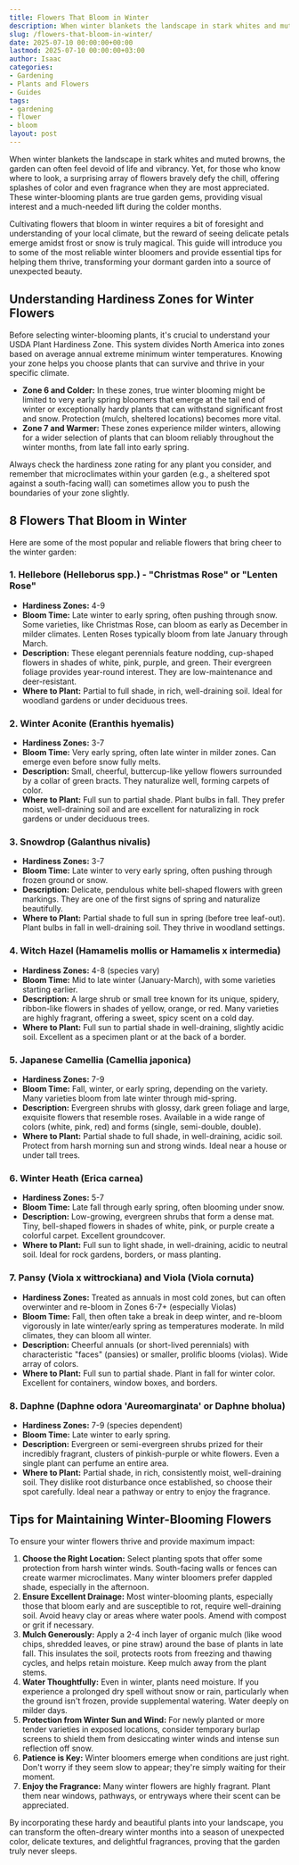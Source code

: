 ```yaml
---
title: Flowers That Bloom in Winter
description: When winter blankets the landscape in stark whites and muted browns, the garden can often feel devoid of life and vibrancy.
slug: /flowers-that-bloom-in-winter/
date: 2025-07-10 00:00:00+00:00
lastmod: 2025-07-10 00:00:00+03:00
author: Isaac
categories:
- Gardening
- Plants and Flowers
- Guides
tags:
- gardening
- flower
- bloom
layout: post
---
```

When winter blankets the landscape in stark whites and muted browns, the garden can often feel devoid of life and vibrancy. Yet, for those who know where to look, a surprising array of flowers bravely defy the chill, offering splashes of color and even fragrance when they are most appreciated. These winter-blooming plants are true garden gems, providing visual interest and a much-needed lift during the colder months.

Cultivating flowers that bloom in winter requires a bit of foresight and understanding of your local climate, but the reward of seeing delicate petals emerge amidst frost or snow is truly magical. This guide will introduce you to some of the most reliable winter bloomers and provide essential tips for helping them thrive, transforming your dormant garden into a source of unexpected beauty.

## Understanding Hardiness Zones for Winter Flowers

Before selecting winter-blooming plants, it's crucial to understand your USDA Plant Hardiness Zone. This system divides North America into zones based on average annual extreme minimum winter temperatures. Knowing your zone helps you choose plants that can survive and thrive in your specific climate.

* **Zone 6 and Colder:** In these zones, true winter blooming might be limited to very early spring bloomers that emerge at the tail end of winter or exceptionally hardy plants that can withstand significant frost and snow. Protection (mulch, sheltered locations) becomes more vital.
* **Zone 7 and Warmer:** These zones experience milder winters, allowing for a wider selection of plants that can bloom reliably throughout the winter months, from late fall into early spring.

Always check the hardiness zone rating for any plant you consider, and remember that microclimates within your garden (e.g., a sheltered spot against a south-facing wall) can sometimes allow you to push the boundaries of your zone slightly.

## 8 Flowers That Bloom in Winter

Here are some of the most popular and reliable flowers that bring cheer to the winter garden:

### 1. Hellebore (Helleborus spp.) - "Christmas Rose" or "Lenten Rose"

* **Hardiness Zones:** 4-9
* **Bloom Time:** Late winter to early spring, often pushing through snow. Some varieties, like Christmas Rose, can bloom as early as December in milder climates. Lenten Roses typically bloom from late January through March.
* **Description:** These elegant perennials feature nodding, cup-shaped flowers in shades of white, pink, purple, and green. Their evergreen foliage provides year-round interest. They are low-maintenance and deer-resistant.
* **Where to Plant:** Partial to full shade, in rich, well-draining soil. Ideal for woodland gardens or under deciduous trees.

### 2. Winter Aconite (Eranthis hyemalis)

* **Hardiness Zones:** 3-7
* **Bloom Time:** Very early spring, often late winter in milder zones. Can emerge even before snow fully melts.
* **Description:** Small, cheerful, buttercup-like yellow flowers surrounded by a collar of green bracts. They naturalize well, forming carpets of color.
* **Where to Plant:** Full sun to partial shade. Plant bulbs in fall. They prefer moist, well-draining soil and are excellent for naturalizing in rock gardens or under deciduous trees.

### 3. Snowdrop (Galanthus nivalis)

* **Hardiness Zones:** 3-7
* **Bloom Time:** Late winter to very early spring, often pushing through frozen ground or snow.
* **Description:** Delicate, pendulous white bell-shaped flowers with green markings. They are one of the first signs of spring and naturalize beautifully.
* **Where to Plant:** Partial shade to full sun in spring (before tree leaf-out). Plant bulbs in fall in well-draining soil. They thrive in woodland settings.

### 4. Witch Hazel (Hamamelis mollis or Hamamelis x intermedia)

* **Hardiness Zones:** 4-8 (species vary)
* **Bloom Time:** Mid to late winter (January-March), with some varieties starting earlier.
* **Description:** A large shrub or small tree known for its unique, spidery, ribbon-like flowers in shades of yellow, orange, or red. Many varieties are highly fragrant, offering a sweet, spicy scent on a cold day.
* **Where to Plant:** Full sun to partial shade in well-draining, slightly acidic soil. Excellent as a specimen plant or at the back of a border.

### 5. Japanese Camellia (Camellia japonica)

* **Hardiness Zones:** 7-9
* **Bloom Time:** Fall, winter, or early spring, depending on the variety. Many varieties bloom from late winter through mid-spring.
* **Description:** Evergreen shrubs with glossy, dark green foliage and large, exquisite flowers that resemble roses. Available in a wide range of colors (white, pink, red) and forms (single, semi-double, double).
* **Where to Plant:** Partial shade to full shade, in well-draining, acidic soil. Protect from harsh morning sun and strong winds. Ideal near a house or under tall trees.

### 6. Winter Heath (Erica carnea)

* **Hardiness Zones:** 5-7
* **Bloom Time:** Late fall through early spring, often blooming under snow.
* **Description:** Low-growing, evergreen shrubs that form a dense mat. Tiny, bell-shaped flowers in shades of white, pink, or purple create a colorful carpet. Excellent groundcover.
* **Where to Plant:** Full sun to light shade, in well-draining, acidic to neutral soil. Ideal for rock gardens, borders, or mass planting.

### 7. Pansy (Viola x wittrockiana) and Viola (Viola cornuta)

* **Hardiness Zones:** Treated as annuals in most cold zones, but can often overwinter and re-bloom in Zones 6-7+ (especially Violas)
* **Bloom Time:** Fall, then often take a break in deep winter, and re-bloom vigorously in late winter/early spring as temperatures moderate. In mild climates, they can bloom all winter.
* **Description:** Cheerful annuals (or short-lived perennials) with characteristic "faces" (pansies) or smaller, prolific blooms (violas). Wide array of colors.
* **Where to Plant:** Full sun to partial shade. Plant in fall for winter color. Excellent for containers, window boxes, and borders.

### 8. Daphne (Daphne odora 'Aureomarginata' or Daphne bholua)

* **Hardiness Zones:** 7-9 (species dependent)
* **Bloom Time:** Late winter to early spring.
* **Description:** Evergreen or semi-evergreen shrubs prized for their incredibly fragrant, clusters of pinkish-purple or white flowers. Even a single plant can perfume an entire area.
* **Where to Plant:** Partial shade, in rich, consistently moist, well-draining soil. They dislike root disturbance once established, so choose their spot carefully. Ideal near a pathway or entry to enjoy the fragrance.

## Tips for Maintaining Winter-Blooming Flowers

To ensure your winter flowers thrive and provide maximum impact:

1.  **Choose the Right Location:** Select planting spots that offer some protection from harsh winter winds. South-facing walls or fences can create warmer microclimates. Many winter bloomers prefer dappled shade, especially in the afternoon.
2.  **Ensure Excellent Drainage:** Most winter-blooming plants, especially those that bloom early and are susceptible to rot, require well-draining soil. Avoid heavy clay or areas where water pools. Amend with compost or grit if necessary.
3.  **Mulch Generously:** Apply a 2-4 inch layer of organic mulch (like wood chips, shredded leaves, or pine straw) around the base of plants in late fall. This insulates the soil, protects roots from freezing and thawing cycles, and helps retain moisture. Keep mulch away from the plant stems.
4.  **Water Thoughtfully:** Even in winter, plants need moisture. If you experience a prolonged dry spell without snow or rain, particularly when the ground isn't frozen, provide supplemental watering. Water deeply on milder days.
5.  **Protection from Winter Sun and Wind:** For newly planted or more tender varieties in exposed locations, consider temporary burlap screens to shield them from desiccating winter winds and intense sun reflection off snow.
6.  **Patience is Key:** Winter bloomers emerge when conditions are just right. Don't worry if they seem slow to appear; they're simply waiting for their moment.
7.  **Enjoy the Fragrance:** Many winter flowers are highly fragrant. Plant them near windows, pathways, or entryways where their scent can be appreciated.

By incorporating these hardy and beautiful plants into your landscape, you can transform the often-dreary winter months into a season of unexpected color, delicate textures, and delightful fragrances, proving that the garden truly never sleeps.